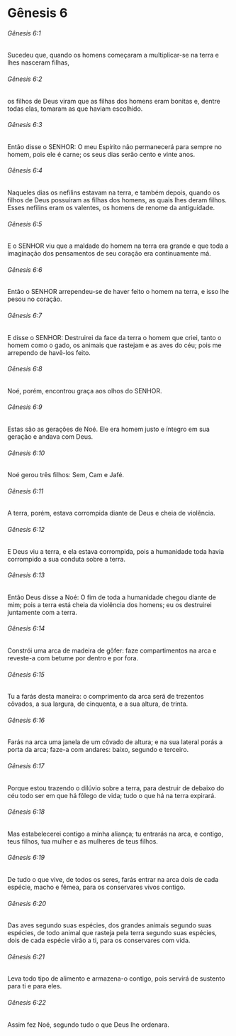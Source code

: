 # Gênesis 6

###### Gênesis 6:1

Sucedeu que, quando os homens começaram a multiplicar-se na terra e lhes nasceram filhas,

###### Gênesis 6:2

os filhos de Deus viram que as filhas dos homens eram bonitas e, dentre todas elas, tomaram as que haviam escolhido.

###### Gênesis 6:3

Então disse o SENHOR: O meu Espírito não permanecerá para sempre no homem, pois ele é carne; os seus dias serão cento e vinte anos.

###### Gênesis 6:4

Naqueles dias os nefilins estavam na terra, e também depois, quando os filhos de Deus possuíram as filhas dos homens, as quais lhes deram filhos. Esses nefilins eram os valentes, os homens de renome da antiguidade.

###### Gênesis 6:5

E o SENHOR viu que a maldade do homem na terra era grande e que toda a imaginação dos pensamentos de seu coração era continuamente má.

###### Gênesis 6:6

Então o SENHOR arrependeu-se de haver feito o homem na terra, e isso lhe pesou no coração.

###### Gênesis 6:7

E disse o SENHOR: Destruirei da face da terra o homem que criei, tanto o homem como o gado, os animais que rastejam e as aves do céu; pois me arrependo de havê-los feito.

###### Gênesis 6:8

Noé, porém, encontrou graça aos olhos do SENHOR.

###### Gênesis 6:9

Estas são as gerações de Noé. Ele era homem justo e íntegro em sua geração e andava com Deus.

###### Gênesis 6:10

Noé gerou três filhos: Sem, Cam e Jafé.

###### Gênesis 6:11

A terra, porém, estava corrompida diante de Deus e cheia de violência.

###### Gênesis 6:12

E Deus viu a terra, e ela estava corrompida, pois a humanidade toda havia corrompido a sua conduta sobre a terra.

###### Gênesis 6:13

Então Deus disse a Noé: O fim de toda a humanidade chegou diante de mim; pois a terra está cheia da violência dos homens; eu os destruirei juntamente com a terra.

###### Gênesis 6:14

Constrói uma arca de madeira de gôfer: faze compartimentos na arca e reveste-a com betume por dentro e por fora.

###### Gênesis 6:15

Tu a farás desta maneira: o comprimento da arca será de trezentos côvados, a sua largura, de cinquenta, e a sua altura, de trinta.

###### Gênesis 6:16

Farás na arca uma janela de um côvado de altura; e na sua lateral porás a porta da arca; faze-a com andares: baixo, segundo e terceiro.

###### Gênesis 6:17

Porque estou trazendo o dilúvio sobre a terra, para destruir de debaixo do céu todo ser em que há fôlego de vida; tudo o que há na terra expirará.

###### Gênesis 6:18

Mas estabelecerei contigo a minha aliança; tu entrarás na arca, e contigo, teus filhos, tua mulher e as mulheres de teus filhos.

###### Gênesis 6:19

De tudo o que vive, de todos os seres, farás entrar na arca dois de cada espécie, macho e fêmea, para os conservares vivos contigo.

###### Gênesis 6:20

Das aves segundo suas espécies, dos grandes animais segundo suas espécies, de todo animal que rasteja pela terra segundo suas espécies, dois de cada espécie virão a ti, para os conservares com vida.

###### Gênesis 6:21

Leva todo tipo de alimento e armazena-o contigo, pois servirá de sustento para ti e para eles.

###### Gênesis 6:22

Assim fez Noé, segundo tudo o que Deus lhe ordenara.

